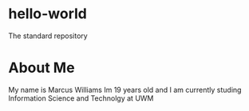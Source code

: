 # hello-world
The standard repository
# About Me

My name is Marcus Williams Im 19 years old and I am currently studing Information Science and Technolgy at UWM
